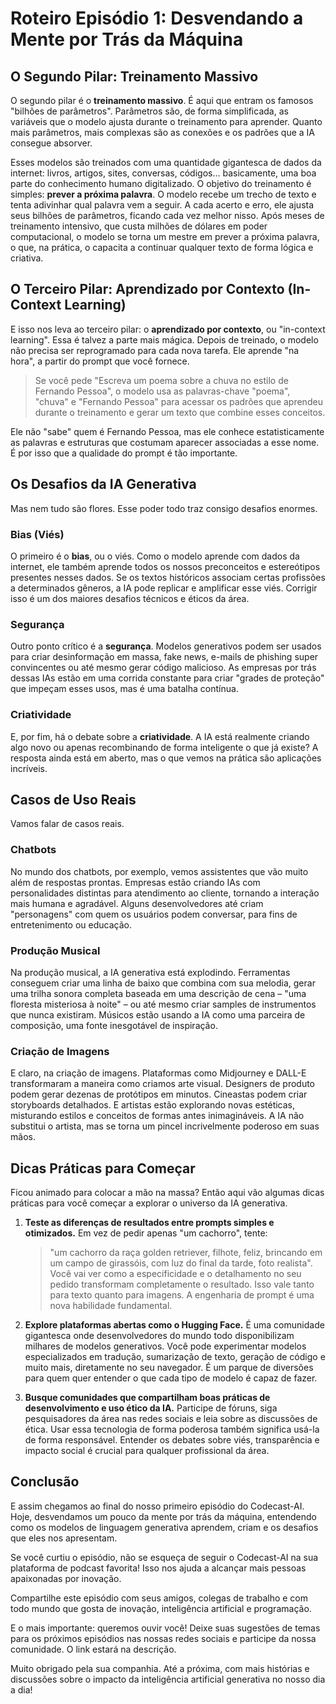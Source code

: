 # Roteiro Episódio 1: Desvendando a Mente por Trás da Máquina

## O Segundo Pilar: Treinamento Massivo

O segundo pilar é o **treinamento massivo**. É aqui que entram os famosos "bilhões de parâmetros". Parâmetros são, de forma simplificada, as variáveis que o modelo ajusta durante o treinamento para aprender. Quanto mais parâmetros, mais complexas são as conexões e os padrões que a IA consegue absorver.

Esses modelos são treinados com uma quantidade gigantesca de dados da internet: livros, artigos, sites, conversas, códigos... basicamente, uma boa parte do conhecimento humano digitalizado. O objetivo do treinamento é simples: **prever a próxima palavra**. O modelo recebe um trecho de texto e tenta adivinhar qual palavra vem a seguir. A cada acerto e erro, ele ajusta seus bilhões de parâmetros, ficando cada vez melhor nisso. Após meses de treinamento intensivo, que custa milhões de dólares em poder computacional, o modelo se torna um mestre em prever a próxima palavra, o que, na prática, o capacita a continuar qualquer texto de forma lógica e criativa.

## O Terceiro Pilar: Aprendizado por Contexto (In-Context Learning)

E isso nos leva ao terceiro pilar: o **aprendizado por contexto**, ou "in-context learning". Essa é talvez a parte mais mágica. Depois de treinado, o modelo não precisa ser reprogramado para cada nova tarefa. Ele aprende "na hora", a partir do prompt que você fornece.

> Se você pede "Escreva um poema sobre a chuva no estilo de Fernando Pessoa", o modelo usa as palavras-chave "poema", "chuva" e "Fernando Pessoa" para acessar os padrões que aprendeu durante o treinamento e gerar um texto que combine esses conceitos.

Ele não "sabe" quem é Fernando Pessoa, mas ele conhece estatisticamente as palavras e estruturas que costumam aparecer associadas a esse nome. É por isso que a qualidade do prompt é tão importante.

## Os Desafios da IA Generativa

Mas nem tudo são flores. Esse poder todo traz consigo desafios enormes.

### Bias (Viés)

O primeiro é o **bias**, ou o viés. Como o modelo aprende com dados da internet, ele também aprende todos os nossos preconceitos e estereótipos presentes nesses dados. Se os textos históricos associam certas profissões a determinados gêneros, a IA pode replicar e amplificar esse viés. Corrigir isso é um dos maiores desafios técnicos e éticos da área.

### Segurança

Outro ponto crítico é a **segurança**. Modelos generativos podem ser usados para criar desinformação em massa, fake news, e-mails de phishing super convincentes ou até mesmo gerar código malicioso. As empresas por trás dessas IAs estão em uma corrida constante para criar "grades de proteção" que impeçam esses usos, mas é uma batalha contínua.

### Criatividade

E, por fim, há o debate sobre a **criatividade**. A IA está realmente criando algo novo ou apenas recombinando de forma inteligente o que já existe? A resposta ainda está em aberto, mas o que vemos na prática são aplicações incríveis.

## Casos de Uso Reais

Vamos falar de casos reais.

### Chatbots

No mundo dos chatbots, por exemplo, vemos assistentes que vão muito além de respostas prontas. Empresas estão criando IAs com personalidades distintas para atendimento ao cliente, tornando a interação mais humana e agradável. Alguns desenvolvedores até criam "personagens" com quem os usuários podem conversar, para fins de entretenimento ou educação.

### Produção Musical

Na produção musical, a IA generativa está explodindo. Ferramentas conseguem criar uma linha de baixo que combina com sua melodia, gerar uma trilha sonora completa baseada em uma descrição de cena – "uma floresta misteriosa à noite" – ou até mesmo criar samples de instrumentos que nunca existiram. Músicos estão usando a IA como uma parceira de composição, uma fonte inesgotável de inspiração.

### Criação de Imagens

E claro, na criação de imagens. Plataformas como Midjourney e DALL-E transformaram a maneira como criamos arte visual. Designers de produto podem gerar dezenas de protótipos em minutos. Cineastas podem criar storyboards detalhados. E artistas estão explorando novas estéticas, misturando estilos e conceitos de formas antes inimagináveis. A IA não substitui o artista, mas se torna um pincel incrivelmente poderoso em suas mãos.

## Dicas Práticas para Começar

Ficou animado para colocar a mão na massa? Então aqui vão algumas dicas práticas para você começar a explorar o universo da IA generativa.

1.  **Teste as diferenças de resultados entre prompts simples e otimizados.**
    Em vez de pedir apenas "um cachorro", tente:
    > "um cachorro da raça golden retriever, filhote, feliz, brincando em um campo de girassóis, com luz do final da tarde, foto realista".
    Você vai ver como a especificidade e o detalhamento no seu pedido transformam completamente o resultado. Isso vale tanto para texto quanto para imagens. A engenharia de prompt é uma nova habilidade fundamental.

2.  **Explore plataformas abertas como o Hugging Face.**
    É uma comunidade gigantesca onde desenvolvedores do mundo todo disponibilizam milhares de modelos generativos. Você pode experimentar modelos especializados em tradução, sumarização de texto, geração de código e muito mais, diretamente no seu navegador. É um parque de diversões para quem quer entender o que cada tipo de modelo é capaz de fazer.

3.  **Busque comunidades que compartilham boas práticas de desenvolvimento e uso ético da IA.**
    Participe de fóruns, siga pesquisadores da área nas redes sociais e leia sobre as discussões de ética. Usar essa tecnologia de forma poderosa também significa usá-la de forma responsável. Entender os debates sobre viés, transparência e impacto social é crucial para qualquer profissional da área.

## Conclusão

E assim chegamos ao final do nosso primeiro episódio do Codecast-AI. Hoje, desvendamos um pouco da mente por trás da máquina, entendendo como os modelos de linguagem generativa aprendem, criam e os desafios que eles nos apresentam.

Se você curtiu o episódio, não se esqueça de seguir o Codecast-AI na sua plataforma de podcast favorita! Isso nos ajuda a alcançar mais pessoas apaixonadas por inovação.

Compartilhe este episódio com seus amigos, colegas de trabalho e com todo mundo que gosta de inovação, inteligência artificial e programação.

E o mais importante: queremos ouvir você! Deixe suas sugestões de temas para os próximos episódios nas nossas redes sociais e participe da nossa comunidade. O link estará na descrição.

Muito obrigado pela sua companhia. Até a próxima, com mais histórias e discussões sobre o impacto da inteligência artificial generativa no nosso dia a dia!

